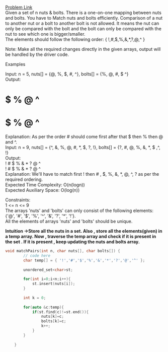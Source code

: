 [Problem Link](https://www.geeksforgeeks.org/problems/nuts-and-bolts-problem0431/1)<br>
Given a set of n nuts & bolts. There is a one-on-one mapping between nuts and bolts. You have to Match nuts and bolts efficiently. Comparison of a nut to another nut or a bolt to another bolt is not allowed. It means the nut can only be compared with the bolt and the bolt can only be compared with the nut to see which one is bigger/smaller.<br>
The elements should follow the following order: { !,#,$,%,&,*,?,@,^ }<br>

Note: Make all the required changes directly in the given arrays, output will be handled by the driver code.<br>

Examples<br>

Input: n = 5, nuts[] = {@, %, $, #, ^}, bolts[] = {%, @, #, $ ^}<br>
Output: <br>
# $ % @ ^<br>
# $ % @ ^<br>
Explanation: As per the order # should come first after that $ then % then @ and ^. <br>
Input: n = 9, nuts[] = {^, &, %, @, #, *, $, ?, !}, bolts[] = {?, #, @, %, &, *, $ ,^, !}<br>
Output: <br>
! # $ % & * ? @ ^<br>
! # $ % & * ? @ ^<br>
Explanation: We'll have to match first ! then  # , $,  %,  &,  *,  @,  ^,  ? as per the required ordering.<br>
Expected Time Complexity: O(n(logn))<br>
Expected Auxiliary Space: O(log(n))<br>

Constraints:<br>
1 <= n <= 9<br>
The arrays 'nuts' and 'bolts' can only consist of the following elements: {'@', '#', '$', '%', '^', '&', '?', '*', '!'}.<br>
All the elements of arrays 'nuts' and 'bolts' should be unique.<br>

__Intuition ->Store all the nuts in a set. Also , store all the elements(given) in a temp array. Now , traverse the temp array and check if it is present in the set . If it is present , keep updating the nuts and bolts array.__

```C++
void matchPairs(int n, char nuts[], char bolts[]) {
        // code here
        char temp[] = { '!','#','$','%','&','*','?','@','^' };
        
        unordered_set<char>st;
        
        for(int i=0;i<n;i++){
            st.insert(nuts[i]);
        }
        
        int k = 0;
        
        for(auto &c:temp){
            if(st.find(c)!=st.end()){
                nuts[k]=c;
                bolts[k]=c;
                k++;
            }
        }
        
    }
```
